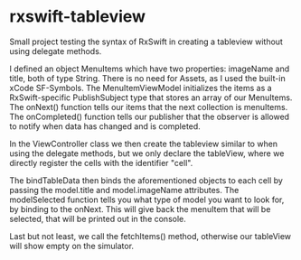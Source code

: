 # rxswift-tableview

Small project testing the syntax of RxSwift in creating a tableview without using delegate methods.

I defined an object MenuItems which have two properties: imageName and title, both of type String. There is no need for Assets, as I used the built-in xCode SF-Symbols.
The MenuItemViewModel initializes the items as a RxSwift-specific PublishSubject type that stores an array of our MenuItems. The onNext() function tells our items that the next collection is menuItems. The onCompleted() function tells our publisher that the observer is allowed to notify when data has changed and is completed.

In the ViewController class we then create the tableview similar to when using the delegate methods, but we only declare the tableView, where we directly register the cells with the identifier "cell".

The bindTableData then binds the aforementioned objects to each cell by passing the model.title and model.imageName attributes. The modelSelected function tells you what type of model you want to look for, by binding to the onNext. This will give back the menuItem that will be selected, that will be printed out in the console. 


Last but not least, we call the fetchItems() method, otherwise our tableView will show empty on the simulator. 
